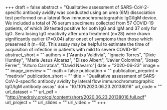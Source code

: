 +++
draft = false
abstract = "Qualitative assessment of SARS-CoV-2-specific antibody avidity was conducted using an urea (6M) dissociation test performed on a lateral flow immunochromatographic IgG/IgM device. We included a total of 76 serum specimens collected from 57 COVID-19 patients, of which 39 tested positive for both IgG and IgM and 37 only for IgG. Sera losing IgG reactivity after urea treatment (n=28) were drawn significantly earlier (P=0.04) after onset of symptoms than those which preserved it (n=48). This assay may be helpful to estimate the time of acquisition of infection in patients with mild to severe COVID-19"
abstract_short = ""
authors = ["Arantxa Valdivia", "Ignacio Torres", "Dixie Huntley", "Maria Jesus Alcaraz", "Eliseo Albert", "Javier Colomina", "Josep Ferrer", "Arturo Carratala", "David Navarro"]
date = "2020-06-23"
image = ""
image_preview = ""
math = false
publication = ""
publication_preprint = "medrxiv"
publication_short = ""
title = "Qualitative assessment of SARS-CoV-2-specific antibody avidity by lateral flow immunochromatographic IgG/IgM antibody assay"
doi = "10.1101/2020.06.23.20138016"
url_code = ""
url_dataset = ""
url_pdf = "http://medrxiv.org/cgi/content/short/2020.06.23.20138016.full.pdf"
url_project = ""
url_slides = ""
url_video = ""
+++